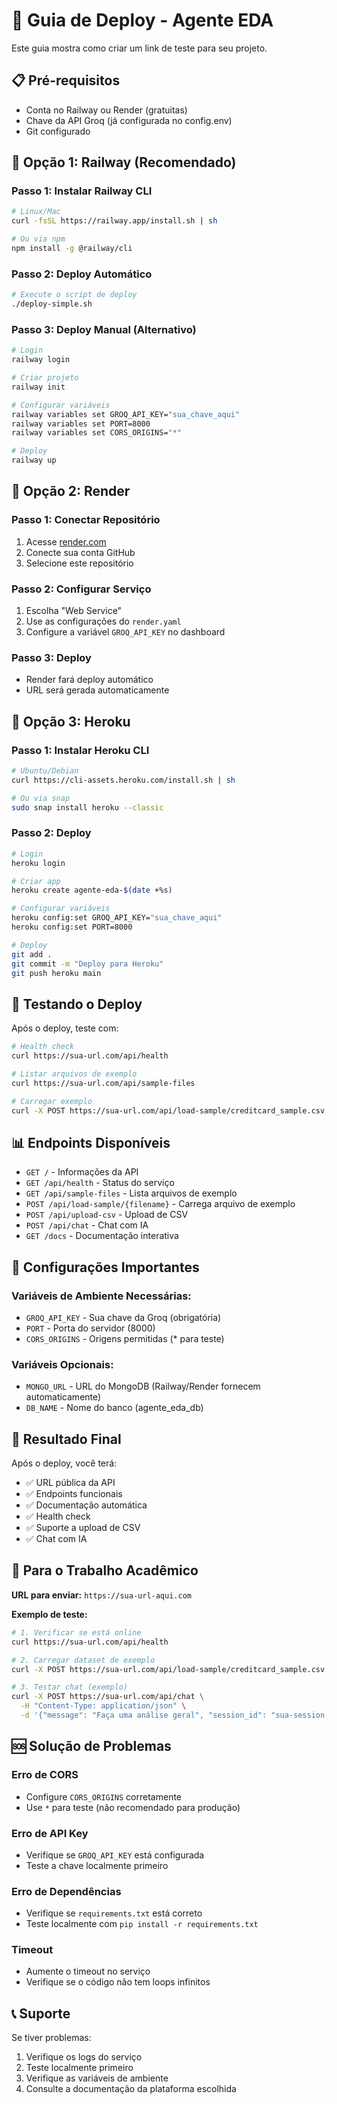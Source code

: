 # 🚀 Guia de Deploy - Agente EDA

Este guia mostra como criar um link de teste para seu projeto.

## 📋 Pré-requisitos

- Conta no Railway ou Render (gratuitas)
- Chave da API Groq (já configurada no config.env)
- Git configurado

## 🎯 Opção 1: Railway (Recomendado)

### Passo 1: Instalar Railway CLI
```bash
# Linux/Mac
curl -fsSL https://railway.app/install.sh | sh

# Ou via npm
npm install -g @railway/cli
```

### Passo 2: Deploy Automático
```bash
# Execute o script de deploy
./deploy-simple.sh
```

### Passo 3: Deploy Manual (Alternativo)
```bash
# Login
railway login

# Criar projeto
railway init

# Configurar variáveis
railway variables set GROQ_API_KEY="sua_chave_aqui"
railway variables set PORT=8000
railway variables set CORS_ORIGINS="*"

# Deploy
railway up
```

## 🎯 Opção 2: Render

### Passo 1: Conectar Repositório
1. Acesse [render.com](https://render.com)
2. Conecte sua conta GitHub
3. Selecione este repositório

### Passo 2: Configurar Serviço
1. Escolha "Web Service"
2. Use as configurações do `render.yaml`
3. Configure a variável `GROQ_API_KEY` no dashboard

### Passo 3: Deploy
- Render fará deploy automático
- URL será gerada automaticamente

## 🎯 Opção 3: Heroku

### Passo 1: Instalar Heroku CLI
```bash
# Ubuntu/Debian
curl https://cli-assets.heroku.com/install.sh | sh

# Ou via snap
sudo snap install heroku --classic
```

### Passo 2: Deploy
```bash
# Login
heroku login

# Criar app
heroku create agente-eda-$(date +%s)

# Configurar variáveis
heroku config:set GROQ_API_KEY="sua_chave_aqui"
heroku config:set PORT=8000

# Deploy
git add .
git commit -m "Deploy para Heroku"
git push heroku main
```

## 🧪 Testando o Deploy

Após o deploy, teste com:

```bash
# Health check
curl https://sua-url.com/api/health

# Listar arquivos de exemplo
curl https://sua-url.com/api/sample-files

# Carregar exemplo
curl -X POST https://sua-url.com/api/load-sample/creditcard_sample.csv
```

## 📊 Endpoints Disponíveis

- `GET /` - Informações da API
- `GET /api/health` - Status do serviço
- `GET /api/sample-files` - Lista arquivos de exemplo
- `POST /api/load-sample/{filename}` - Carrega arquivo de exemplo
- `POST /api/upload-csv` - Upload de CSV
- `POST /api/chat` - Chat com IA
- `GET /docs` - Documentação interativa

## 🔧 Configurações Importantes

### Variáveis de Ambiente Necessárias:
- `GROQ_API_KEY` - Sua chave da Groq (obrigatória)
- `PORT` - Porta do servidor (8000)
- `CORS_ORIGINS` - Origens permitidas (* para teste)

### Variáveis Opcionais:
- `MONGO_URL` - URL do MongoDB (Railway/Render fornecem automaticamente)
- `DB_NAME` - Nome do banco (agente_eda_db)

## 🎉 Resultado Final

Após o deploy, você terá:
- ✅ URL pública da API
- ✅ Endpoints funcionais
- ✅ Documentação automática
- ✅ Health check
- ✅ Suporte a upload de CSV
- ✅ Chat com IA

## 📝 Para o Trabalho Acadêmico

**URL para enviar:** `https://sua-url-aqui.com`

**Exemplo de teste:**
```bash
# 1. Verificar se está online
curl https://sua-url.com/api/health

# 2. Carregar dataset de exemplo
curl -X POST https://sua-url.com/api/load-sample/creditcard_sample.csv

# 3. Testar chat (exemplo)
curl -X POST https://sua-url.com/api/chat \
  -H "Content-Type: application/json" \
  -d '{"message": "Faça uma análise geral", "session_id": "sua-session-id"}'
```

## 🆘 Solução de Problemas

### Erro de CORS
- Configure `CORS_ORIGINS` corretamente
- Use `*` para teste (não recomendado para produção)

### Erro de API Key
- Verifique se `GROQ_API_KEY` está configurada
- Teste a chave localmente primeiro

### Erro de Dependências
- Verifique se `requirements.txt` está correto
- Teste localmente com `pip install -r requirements.txt`

### Timeout
- Aumente o timeout no serviço
- Verifique se o código não tem loops infinitos

## 📞 Suporte

Se tiver problemas:
1. Verifique os logs do serviço
2. Teste localmente primeiro
3. Verifique as variáveis de ambiente
4. Consulte a documentação da plataforma escolhida
